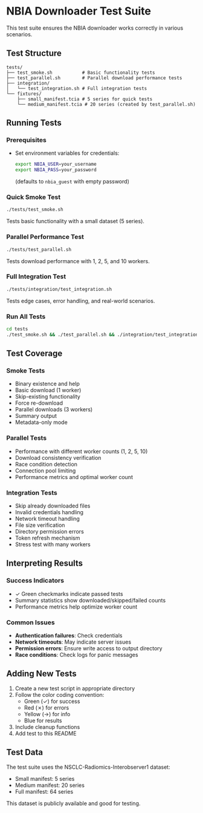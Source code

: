 # NBIA Downloader Test Suite

This test suite ensures the NBIA downloader works correctly in various scenarios.

## Test Structure

```
tests/
├── test_smoke.sh           # Basic functionality tests
├── test_parallel.sh        # Parallel download performance tests
├── integration/
│   └── test_integration.sh # Full integration tests
└── fixtures/
    ├── small_manifest.tcia # 5 series for quick tests
    └── medium_manifest.tcia # 20 series (created by test_parallel.sh)
```

## Running Tests

### Prerequisites
- Set environment variables for credentials:
  ```bash
  export NBIA_USER=your_username
  export NBIA_PASS=your_password
  ```
  (defaults to `nbia_guest` with empty password)

### Quick Smoke Test
```bash
./tests/test_smoke.sh
```
Tests basic functionality with a small dataset (5 series).

### Parallel Performance Test
```bash
./tests/test_parallel.sh
```
Tests download performance with 1, 2, 5, and 10 workers.

### Full Integration Test
```bash
./tests/integration/test_integration.sh
```
Tests edge cases, error handling, and real-world scenarios.

### Run All Tests
```bash
cd tests
./test_smoke.sh && ./test_parallel.sh && ./integration/test_integration.sh
```

## Test Coverage

### Smoke Tests
- Binary existence and help
- Basic download (1 worker)
- Skip-existing functionality
- Force re-download
- Parallel downloads (3 workers)
- Summary output
- Metadata-only mode

### Parallel Tests
- Performance with different worker counts (1, 2, 5, 10)
- Download consistency verification
- Race condition detection
- Connection pool limiting
- Performance metrics and optimal worker count

### Integration Tests
- Skip already downloaded files
- Invalid credentials handling
- Network timeout handling
- File size verification
- Directory permission errors
- Token refresh mechanism
- Stress test with many workers

## Interpreting Results

### Success Indicators
- ✓ Green checkmarks indicate passed tests
- Summary statistics show downloaded/skipped/failed counts
- Performance metrics help optimize worker count

### Common Issues
- **Authentication failures**: Check credentials
- **Network timeouts**: May indicate server issues
- **Permission errors**: Ensure write access to output directory
- **Race conditions**: Check logs for panic messages

## Adding New Tests

1. Create a new test script in appropriate directory
2. Follow the color coding convention:
   - Green (✓) for success
   - Red (✗) for errors
   - Yellow (→) for info
   - Blue for results
3. Include cleanup functions
4. Add test to this README

## Test Data

The test suite uses the NSCLC-Radiomics-Interobserver1 dataset:
- Small manifest: 5 series
- Medium manifest: 20 series  
- Full manifest: 64 series

This dataset is publicly available and good for testing.